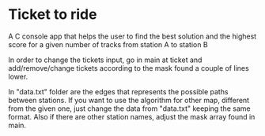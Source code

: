 # Ticket to ride
 A C console app that helps the user to find the best solution and the highest score for a given number of tracks from station A to station B

 In order to change the tickets input, go in main at ticket and add/remove/change tickets according to the mask found a couple of lines lower.
 
 In "data.txt" folder are the edges that represents the possible paths between stations. If you want to use the algorithm for other map, different from the given one, just change the data from "data.txt" keeping the same format.
 Also if there are other station names, adjust the mask array found in main.